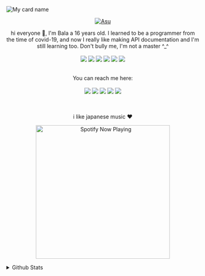 ![My card name](https://cardivo.vercel.app/api?name=Xorizn&description=Hello%20my%20name%20is%20Bala%20and%20i%27m%2016%20years%20old%20from%20Bali,%20nice%20to%20meet%20you%20all%20%F0%9F%91%8B&image=https://avatars.githubusercontent.com/u/86514883?v=4&backgroundColor=%23ecf0f1&instagram=balaxdh&github=Xorizn&youtube=Xorizn&pattern=leaf&colorPattern=%23eaeaea)
<p align="center">
  <a href="https://github.com/Xorizn"><img src="http://readme-typing-svg.herokuapp.com?color=df9c1f&center=true&vCenter=true&multiline=false&lines=My+Name+Xorizn;I+Learn+Html+And+Javascript;I+Am+16+Years+Old;I+live+In+Indonesia;Don't+bully+me+≧▽≦" alt="Asu"></a>
</p>


<div align="center">
  hi everyone 👋, I'm Bala a 16 years old. I learned to be a programmer from the time of covid-19, and now I really like making API documentation and I'm still learning too. Don't bully me, I'm not a master ^_^
  <br><br>
  <img src="https://img.shields.io/badge/Python-14354C?style=for-the-badge&logo=python&logoColor=white"/>
  <img src="https://img.shields.io/badge/JavaScript-323330?style=for-the-badge&logo=javascript&logoColor=F7DF1E"/>
  <img src="https://img.shields.io/badge/Node.js-43853D?style=for-the-badge&logo=node.js&logoColor=white"/>
  <img src="https://img.shields.io/badge/HTML-E34F26?style=for-the-badge&logo=html5&logoColor=white"/>
  <img src="https://img.shields.io/badge/CSS-1572B6?style=for-the-badge&logo=css3&logoColor=white"/>
  <img src="https://img.shields.io/badge/still studying-007ACC?style=for-the-badge&logo=typescript&logoColor=white"/>
  <br><br>

  You can reach me here:<br><br>
  <a href="mailto:balakrishnaputu@gmail.com" style="text-decoration: none;">
    <img src="https://img.shields.io/badge/email%20me%20here-%23EA4335?&style=for-the-badge&logo=gmail&logoColor=white"/>
  </a>
  <a href="https://t.me/xorizn" style="text-decoration: none;">
    <img src="https://img.shields.io/badge/telegram-%2326A5E4?&style=for-the-badge&logo=telegram&logoColor=white"/>
  </a>
  <a href="https://line.me/ti/p/M-JEkT8kYt" style="text-decoration: none;">
    <img src="https://img.shields.io/badge/line-%2300C300?&style=for-the-badge&logo=line&logoColor=white"/>
  </a>
  <a href="https://instagram.com/balaxdh" style="text-decoration: none;">
    <img src="https://img.shields.io/badge/instagram-%23E4405F?&style=for-the-badge&logo=instagram&logoColor=white"/>
  </a>
  <a href="https://wa.me/6281337541779" style="text-decoration: none;">
    <img src="https://img.shields.io/badge/WhatsApp-25D366?style=for-the-badge&logo=whatsapp&logoColor=white" />
  </a>
    
  <br><br>
  i like japanese music ♥ 
  <br>
  
  <p>
  <a href="https://open.spotify.com/track/4bNvS25ZVMCvLHEUV87mp4?si=yb1PaPVnRgiTYedy8r6i_g&utm_source=copy-link&context=spotify%3Aplaylist%3A37i9dQZF1EIVoBTSiHHsdx&dl_branch=1" target="_blank"><img src="https://now-playing-on-spotify.vercel.app/api/spotify" alt="Spotify Now Playing" width="350"/></a>
</p>
</div>

<details>
  <summary>Github Stats</summary>
  <img src="https://github-profile-summary-cards.vercel.app/api/cards/profile-details?username=Xorizn&theme=monokai">
</details>

